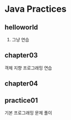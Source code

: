 # Java Practices

## helloworld
1. 그냥 연습

## chapter03
객체 지향 프로그래밍 연습

## chapter04

## practice01
기본 프로그래밍 문제 풀이



